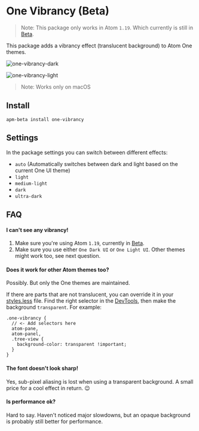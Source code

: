 # One Vibrancy (Beta)

> Note: This package only works in Atom `1.19`. Which currently is still in [Beta](https://atom.io/beta).

This package adds a vibrancy effect (translucent background) to Atom One themes.

![one-vibrancy-dark](https://user-images.githubusercontent.com/378023/27769700-ecd344e8-5f6a-11e7-95b0-fb7eb53672b8.png)

![one-vibrancy-light](https://user-images.githubusercontent.com/378023/27769701-ecd46ef4-5f6a-11e7-9643-0078ea2862e5.png)

> Note: Works only on macOS


## Install

```
apm-beta install one-vibrancy
```

## Settings

In the package settings you can switch between different effects:

- `auto` (Automatically switches between dark and light based on the current One UI theme)
- `light`
- `medium-light`
- `dark`
- `ultra-dark`


## FAQ

#### I can't see any vibrancy!

1. Make sure you're using Atom `1.19`, currently in [Beta](https://atom.io/beta).
2. Make sure you use either `One Dark UI` or `One Light UI`. Other themes might work too, see next question.

#### Does it work for other Atom themes too?

Possibly. But only the One themes are maintained.

If there are parts that are not translucent, you can override it in your [styles.less](http://flight-manual.atom.io/using-atom/sections/basic-customization/#style-tweaks) file. Find the right selector in the [DevTools](http://flight-manual.atom.io/hacking-atom/sections/creating-a-theme/#developer-tools), then make the background `transparent`. For example:

```less
.one-vibrancy {
  // <- Add selectors here
  atom-pane,
  atom-panel,
  .tree-view {
    background-color: transparent !important;
  }
}
```

#### The font doesn't look sharp!

Yes, sub-pixel aliasing is lost when using a transparent background. A small price for a cool effect in return. 😉


#### Is performance ok?

Hard to say. Haven't noticed major slowdowns, but an opaque background is probably still better for performance.
